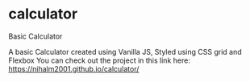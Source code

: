 # calculator
Basic Calculator

A basic Calculator created using Vanilla JS, Styled using CSS grid and Flexbox
You can check out the project in this link here: https://nihalm2001.github.io/calculator/
